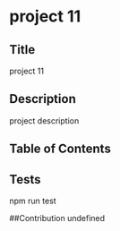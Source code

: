 # project 11

  ## Title
  project 11

  ## Description
  project description

  ## Table of Contents

  ## Tests
  npm run test

  ##Contribution
  undefined

